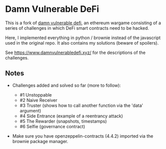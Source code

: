 # Damn Vulnerable DeFi

This is a fork of [damn vulnerable defi](https://github.com/tinchoabbate/damn-vulnerable-defi/tree/v2.0.0), an ethereum wargame consisting of a series of challenges in which DeFi smart contracts need to be hacked.

Here, I implemented everything in python / brownie instead of the javascript used in the original repo. It also contains my solutions (beware of spoilers).

See <https://www.damnvulnerabledefi.xyz/> for the descriptions of the challenges.

## Notes

- Challenges added and solved so far (more to follow):
    - #1 Unstoppable
    - #2 Naive Receiver
    - #3 Truster (shows how to call another function via the 'data' argument)
    - #4 Side Entrance (example of a reentrancy attack)
    - #5 The Rewarder (snapshots, timestamps)
    - #6 Selfie (governance contract)


- Make sure you have openzeppelin-contracts (4.4.2) imported via the brownie package manager.